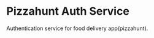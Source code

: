 <!-- docker run --rm -it -v $(pwd):/user/src/app -v /usr/src/app/node_modules --env-file $(pwd)/.env -p 5000:5000 -e NODE_ENV=development auth-service:dev -->

<!--  docker run  --name pizzahunt-auth-service-db -e POSTGRES_USER=root -e POSTGRES_PASSWORD=postgres -v pizzahunt-auth-service-data:/var/lib/postgresql/data -p 5432:5432 -d postgres  -->

<!--docker exec -it <container_name> psql -U root -> in docker container-->

<!-- npm run migration:generate -- src/migration/migration -d src/config/data-source.ts -->
<!-- npm run migration:run -- -d src/config/data-source.ts -->
<!-- npm run migration:create src/migration/migrate_name -->

# Pizzahunt Auth Service

Authentication service for food delivery app(pizzahunt).

<!-- if attribute's widget type is switch then available options can be "Yes" or "No" -->
<!-- transform user's name ,tenant's name and product's name and category's name and topping's name capitalize -->
<!-- add a field to user for active or isActive -->
